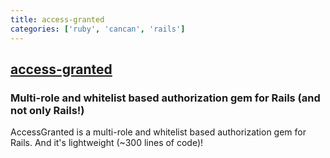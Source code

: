 ```yaml
---
title: access-granted
categories: ['ruby', 'cancan', 'rails']
---
```

## [access-granted](https://github.com/chaps-io/access-granted)

### Multi-role and whitelist based authorization gem for Rails (and not only Rails!)


AccessGranted is a multi-role and whitelist based authorization gem for Rails. And it's lightweight (~300 lines of code)!

